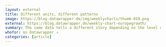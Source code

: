 ```yaml
---
layout: external
title: Different units, different patterns
image: https://blog.datawrapper.de/img/weeklycharts/thumb-019.png
external: https://blog.datawrapper.de/weekly-chart-europegrowth/
summary: The same data tells a different story depending on the level of detail you choose.
whofor: on Datawrapper ↗
categories: [article]
---
```


